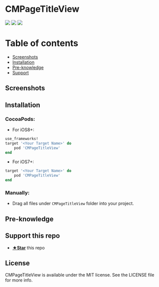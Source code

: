 # CMPageTitleView
![](https://img.shields.io/cocoapods/v/CMPageTitleView.svg)
![](https://img.shields.io/cocoapods/p/CMPageTitleView.svg)
![](https://img.shields.io/apm/l/vim-mode.svg)

# Table of contents
* [Screenshots](#screenshots)
* [Installation](#installation)
* [Pre-knowledge](#pre-knowledge)
* [Support](#support)


## <a id="screenshots"></a>Screenshots 


## <a id="installation"></a>Installation 

### CocoaPods:

* For iOS8+: 

```ruby
use_frameworks!
target '<Your Target Name>' do
    pod 'CMPageTitleView'
end
```

* For iOS7+:

```ruby
target '<Your Target Name>' do
	pod 'CMPageTitleView'
end
```

### Manually:
* Drag all files under `CMPageTitleView` folder into your project. 



## <a id="pre-knowledge"></a>Pre-knowledge 


## <a id="support"></a>Support this repo
* [**★Star**](#) this repo 

## License
CMPageTitleView is available under the MIT license. See the LICENSE file for more info.

